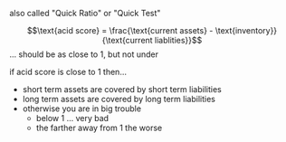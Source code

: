 also called "Quick Ratio" or "Quick Test"

$$\text{acid score} = \frac{\text{current assets} - \text{inventory}}{\text{current liablities}}$$
... should be as close to 1, but not under

if acid score is close to 1 then...
- short term assets are covered by short term liabilities
- long term assets are covered by long term liabilities
- otherwise you are in big trouble
	- below 1 ... very bad
	- the farther away from 1 the worse
